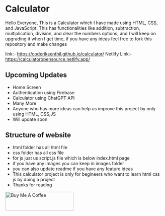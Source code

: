 # Calculator

Hello Everyone,
This is a Calculator which I have made using HTML, CSS, and JavaScript. This has functionalities like addition, subtraction, multiplication, division, and clear the numbers options, and I will keep on upgrading it when I get time, if you have any ideas feel free to fork this repository and make changes

link:- https://coderiksenthil.github.io/calculator/
Netlify Link:- https://calculatoropensource.netlify.app/

## Upcoming Updates
- Home Screen
- Authentication using Firebase
- Calculator using ChatGPT API
- Many More
- Anyone who has more ideas can help us improve this project by only using HTML, CSS,JS
- Will update soon 

## Structure of website 
- html folder has all html file 
- css folder has all css file 
- for js just us script.js file which is below index.html page
- if you have any images you can keep in images folder 
- you can also update readme if you have any feature ideas 
- This calculator project is only for begineers who want to learn html css js by doing a project
- Thanks for reading

<a href="https://www.buymeacoffee.com/usenthilkumar" target="_blank"><img src="https://cdn.buymeacoffee.com/buttons/v2/default-yellow.png" alt="Buy Me A Coffee" style="height: 60px !important;width: 217px !important;" ></a>
